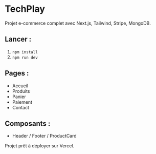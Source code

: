# TechPlay

Projet e-commerce complet avec Next.js, Tailwind, Stripe, MongoDB.

## Lancer :
1. `npm install`
2. `npm run dev`

## Pages :
- Accueil
- Produits
- Panier
- Paiement
- Contact

## Composants :
- Header / Footer / ProductCard

Projet prêt à déployer sur Vercel.